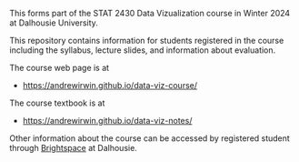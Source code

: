 This forms part of the STAT 2430 Data Vizualization course in Winter 2024 at Dalhousie University.

This repository contains information for students registered in the course including the syllabus, lecture slides, and information about evaluation.

The course web page is at

* https://andrewirwin.github.io/data-viz-course/

The course textbook is at

* https://andrewirwin.github.io/data-viz-notes/

Other information about the course can be accessed by registered student through [Brightspace](https://dal.brightspace.com/d2l/home/310584) at Dalhousie.

